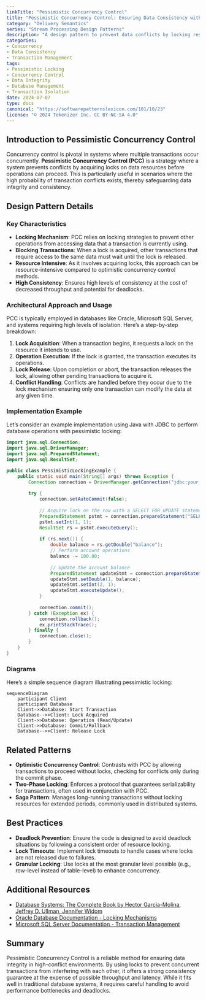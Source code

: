 ```yaml
---
linkTitle: "Pessimistic Concurrency Control"
title: "Pessimistic Concurrency Control: Ensuring Data Consistency with Locks"
category: "Delivery Semantics"
series: "Stream Processing Design Patterns"
description: "A design pattern to prevent data conflicts by locking resources before operations are executed. This is essential in environments where simultaneous access to the same data can lead to consistency issues."
categories:
- Concurrency
- Data Consistency
- Transaction Management
tags:
- Pessimistic Locking
- Concurrency Control
- Data Integrity
- Database Management
- Transaction Isolation
date: 2024-07-07
type: docs
canonical: "https://softwarepatternslexicon.com/101/10/23"
license: "© 2024 Tokenizer Inc. CC BY-NC-SA 4.0"
---
```


## Introduction to Pessimistic Concurrency Control

Concurrency control is pivotal in systems where multiple transactions occur concurrently. **Pessimistic Concurrency Control (PCC)** is a strategy where a system prevents conflicts by acquiring locks on data resources before operations can proceed. This is particularly useful in scenarios where the high probability of transaction conflicts exists, thereby safeguarding data integrity and consistency.

## Design Pattern Details

### Key Characteristics

- **Locking Mechanism**: PCC relies on locking strategies to prevent other operations from accessing data that a transaction is currently using.
- **Blocking Transactions**: When a lock is acquired, other transactions that require access to the same data must wait until the lock is released.
- **Resource Intensive**: As it involves acquiring locks, this approach can be resource-intensive compared to optimistic concurrency control methods.
- **High Consistency**: Ensures high levels of consistency at the cost of decreased throughput and potential for deadlocks.

### Architectural Approach and Usage

PCC is typically employed in databases like Oracle, Microsoft SQL Server,  and systems requiring high levels of isolation. Here’s a step-by-step breakdown:

1. **Lock Acquisition**: When a transaction begins, it requests a lock on the resource it intends to use.
2. **Operation Execution**: If the lock is granted, the transaction executes its operations.
3. **Lock Release**: Upon completion or abort, the transaction releases the lock, allowing other pending transactions to acquire it.
4. **Conflict Handling**: Conflicts are handled before they occur due to the lock mechanism ensuring only one transaction can modify the data at any given time.

### Implementation Example

Let’s consider an example implementation using Java with JDBC to perform database operations with pessimistic locking:

```java
import java.sql.Connection;
import java.sql.DriverManager;
import java.sql.PreparedStatement;
import java.sql.ResultSet;

public class PessimisticLockingExample {
    public static void main(String[] args) throws Exception {
        Connection connection = DriverManager.getConnection("jdbc:your_database_url", "username", "password");
        
        try {
            connection.setAutoCommit(false);
            
            // Acquire lock on the row with a SELECT FOR UPDATE statement
            PreparedStatement pstmt = connection.prepareStatement("SELECT * FROM accounts WHERE id = ? FOR UPDATE");
            pstmt.setInt(1, 1);
            ResultSet rs = pstmt.executeQuery();
            
            if (rs.next()) {
                double balance = rs.getDouble("balance");
                // Perform account operations
                balance -= 100.00;
                
                // Update the account balance
                PreparedStatement updateStmt = connection.prepareStatement("UPDATE accounts SET balance = ? WHERE id = ?");
                updateStmt.setDouble(1, balance);
                updateStmt.setInt(2, 1);
                updateStmt.executeUpdate();
            }
            
            connection.commit(); 
        } catch (Exception ex) {
            connection.rollback();
            ex.printStackTrace();
        } finally {
            connection.close();
        }
    }
}
```

### Diagrams

Here’s a simple sequence diagram illustrating pessimistic locking:

```mermaid
sequenceDiagram
    participant Client
    participant Database
    Client->>Database: Start Transaction
    Database-->>Client: Lock Acquired
    Client->>Database: Operation (Read/Update)
    Client->>Database: Commit/Rollback
    Database-->>Client: Release Lock
```

## Related Patterns

- **Optimistic Concurrency Control**: Contrasts with PCC by allowing transactions to proceed without locks, checking for conflicts only during the commit phase.
- **Two-Phase Locking**: Enforces a protocol that guarantees serializability for transactions, often used in conjunction with PCC.
- **Saga Pattern**: Manages long-running transactions without locking resources for extended periods, commonly used in distributed systems.

## Best Practices

- **Deadlock Prevention**: Ensure the code is designed to avoid deadlock situations by following a consistent order of resource locking.
- **Lock Timeouts**: Implement lock timeouts to handle cases where locks are not released due to failures.
- **Granular Locking**: Use locks at the most granular level possible (e.g., row-level instead of table-level) to enhance concurrency.

## Additional Resources

- [Database Systems: The Complete Book by Hector Garcia-Molina, Jeffrey D. Ullman, Jennifer Widom](https://www.example.com)
- [Oracle Database Documentation - Locking Mechanisms](https://www.oracle.com/database)
- [Microsoft SQL Server Documentation - Transaction Management](https://docs.microsoft.com/en-us/sql/)

## Summary

Pessimistic Concurrency Control is a reliable method for ensuring data integrity in high-conflict environments. By using locks to prevent concurrent transactions from interfering with each other, it offers a strong consistency guarantee at the expense of possible throughput and latency. While it fits well in traditional database systems, it requires careful handling to avoid performance bottlenecks and deadlocks.
